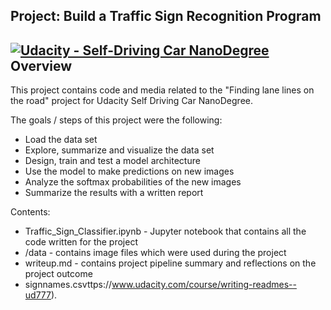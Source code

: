 ## Project: Build a Traffic Sign Recognition Program
[![Udacity - Self-Driving Car NanoDegree](https://s3.amazonaws.com/udacity-sdc/github/shield-carnd.svg)](http://www.udacity.com/drive)Overview
---

This project contains code and media related to the "Finding lane lines on the road" project for Udacity Self Driving Car NanoDegree.

The goals / steps of this project were the following:
* Load the data set
* Explore, summarize and visualize the data set
* Design, train and test a model architecture
* Use the model to make predictions on new images
* Analyze the softmax probabilities of the new images
* Summarize the results with a written report

Contents:
* Traffic_Sign_Classifier.ipynb - Jupyter notebook that contains all the code written for the project
* /data - contains image files which were used during the project
* writeup.md - contains project pipeline summary and reflections on the project outcome
* signnames.csvttps://www.udacity.com/course/writing-readmes--ud777).

